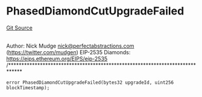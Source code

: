 # PhasedDiamondCutUpgradeFailed
[Git Source](https://github.com/nayms/contracts-v3/blob/ea2c06f70609c813d27d424e0330651d3c634d21/src/facets/PhasedDiamondCutFacet.sol)

\
Author: Nick Mudge <nick@perfectabstractions.com> (https://twitter.com/mudgen)
EIP-2535 Diamonds: https://eips.ethereum.org/EIPS/eip-2535
/*****************************************************************************


```solidity
error PhasedDiamondCutUpgradeFailed(bytes32 upgradeId, uint256 blockTimestamp);
```

